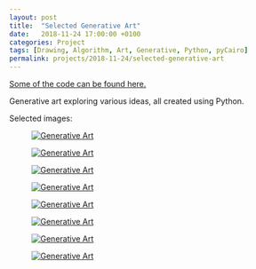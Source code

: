 ```yaml
---
layout: post
title:  "Selected Generative Art"
date:   2018-11-24 17:00:00 +0100
categories: Project
tags: [Drawing, Algorithm, Art, Generative, Python, pyCairo]
permalink: projects/2018-11-24/selected-generative-art
---
```


<a class='post-links' href='https://github.com/JakobGlock/Generative-Art'>Some of the code can be found here.</a>

Generative art exploring various ideas, all created using Python.

Selected images:

<div class="pure-g custom-grid">
  <div class="pure-u-1-2 pure-u-lg-1-4">
    <figure>
      <a href="{{ site.url }}/assets/images/2018-11-24/0.jpeg"><img class="pure-img" src="{{ site.url }}/assets/images/2018-11-24/0.jpeg" alt="Generative Art"></a>
    </figure>
  </div>

  <div class="pure-u-1-2 pure-u-lg-1-4">
    <figure>
      <a href="{{ site.url }}/assets/images/2018-11-24/1.png"><img class="pure-img" src="{{ site.url }}/assets/images/2018-11-24/1.png" alt="Generative Art"></a>
    </figure>
  </div>

  <div class="pure-u-1-2 pure-u-lg-1-4">
    <figure>
      <a href="{{ site.url }}/assets/images/2018-11-24/2.jpeg"><img class="pure-img" src="{{ site.url }}/assets/images/2018-11-24/2.jpeg" alt="Generative Art"></a>
    </figure>
  </div>

  <div class="pure-u-1-2 pure-u-lg-1-4">
    <figure>
      <a href="{{ site.url }}/assets/images/2018-11-24/3.jpeg"><img class="pure-img" src="{{ site.url }}/assets/images/2018-11-24/3.jpeg" alt="Generative Art"></a>
    </figure>
  </div>

  <div class="pure-u-1-2 pure-u-lg-1-4">
    <figure>
      <a href="{{ site.url }}/assets/images/2018-11-24/4.jpeg"><img class="pure-img" src="{{ site.url }}/assets/images/2018-11-24/4.jpeg" alt="Generative Art"></a>
    </figure>
  </div>

  <div class="pure-u-1-2 pure-u-lg-1-4">
    <figure>
      <a href="{{ site.url }}/assets/images/2018-11-24/5.jpeg"><img class="pure-img" src="{{ site.url }}/assets/images/2018-11-24/5.jpeg" alt="Generative Art"></a>
    </figure>
  </div>

  <div class="pure-u-1-2 pure-u-lg-1-4">
    <figure>
      <a href="{{ site.url }}/assets/images/2018-11-24/6.jpeg"><img class="pure-img" src="{{ site.url }}/assets/images/2018-11-24/6.jpeg" alt="Generative Art"></a>
    </figure>
  </div>

  <div class="pure-u-1-2 pure-u-lg-1-4">
    <figure>
      <a href="{{ site.url }}/assets/images/2018-11-24/7.jpeg"><img class="pure-img" src="{{ site.url }}/assets/images/2018-11-24/7.jpeg" alt="Generative Art"></a>
    </figure>
  </div>
</div>
